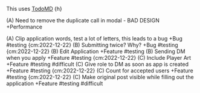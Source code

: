 This uses [TodoMD](https://marketplace.visualstudio.com/items?itemName=usernamehw.todo-md) {h}

(A) Need to remove the duplicate call in modal - BAD DESIGN +Performance

(A) Clip application words, test a lot of letters, this leads to a bug +Bug #testing {cm:2022-12-22}
(B) Submitting twice? Why? +Bug  #testing {cm:2022-12-22}
(B) Edit Application +Feature  #testing
(B) Sending DM when you apply +Feature #testing {cm:2022-12-22}
(C) Include Player Art +Feature #testing #difficult
(C) Give role to DM as soon as app is created +Feature #testing {cm:2022-12-22}
(C) Count for accepted users +Feature #testing {cm:2022-12-22}
(C) Make original post visible while filling out the application +Feature #testing #difficult
